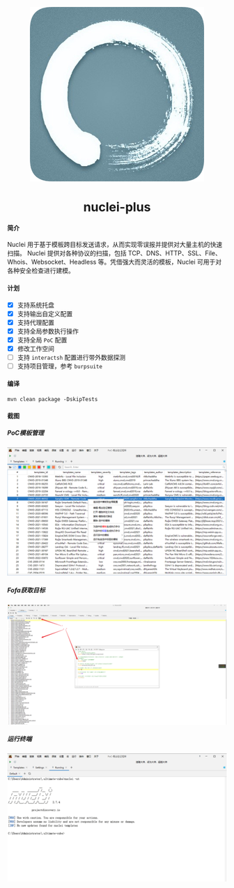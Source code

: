 [//]: # (![nuclei-plus-icon]&#40;doc/images/icon.png&#41;)

<div align=center style="margin-top: 10px;">

[comment]: <> (    <img src="doc/images/icon.png" alt="nuclei-plus-icon">)
![nuclei-plus-icon](doc/images/icon.png)
<h1>nuclei-plus</h1>
</div>

#### 简介

Nuclei 用于基于模板跨目标发送请求，从而实现零误报并提供对大量主机的快速扫描。
Nuclei 提供对各种协议的扫描，包括 TCP、DNS、HTTP、SSL、File、Whois、Websocket、Headless 等。凭借强大而灵活的模板，Nuclei 可用于对各种安全检查进行建模。

#### 计划
- [x] 支持系统托盘
- [x] 支持输出自定义配置
- [x] 支持代理配置
- [x] 支持全局参数执行操作
- [x] 支持全局 `PoC` 配置
- [x] 修改工作空间  
- [ ] 支持 `interactsh` 配置进行带外数据探测
- [ ] 支持项目管理，参考 `burpsuite`

#### 编译
```shell
mvn clean package -DskipTests
```

#### 截图

##### PoC模板管理

![PoC模板管理](doc/images/img_1.png)

##### Fofa获取目标

![Fofa获取目标](doc/images/img.png)

##### 运行终端

![运行终端](doc/images/img_2.png)
